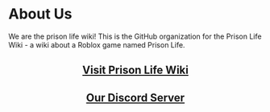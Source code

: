 # About Us
We are the prison life wiki! This is the GitHub organization for the Prison Life Wiki - a wiki about a Roblox game named Prison Life.

## <p align="center">[Visit Prison Life Wiki](https://prison-life.fandom.com)</p> 
## <p align="center">[Our Discord Server](https://discord.gg/gTvNrSMxKH)</p>

